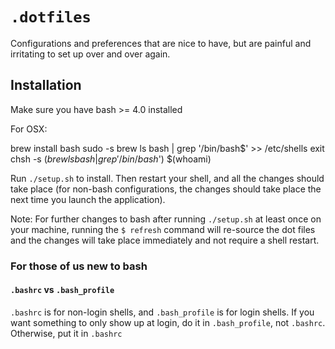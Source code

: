 # `.dotfiles`

Configurations and preferences that are nice to have, but are painful and
irritating to set up over and over again.

## Installation

Make sure you have bash >= 4.0 installed

For OSX:

  brew install bash
  sudo -s
  brew ls bash | grep '/bin/bash$' >> /etc/shells
  exit
  chsh -s $(brew ls bash | grep '/bin/bash$') $(whoami)

Run `./setup.sh` to install. Then restart your shell, and all the changes
should take place (for non-bash configurations, the changes should take place
the next time you launch the application).

Note: For further changes to bash after running `./setup.sh` at least once on
your machine, running the `$ refresh` command will re-source the dot files
and the changes will take place immediately and not require a shell restart.

### For those of us new to bash

#### `.bashrc` vs `.bash_profile`

`.bashrc` is for non-login shells, and `.bash_profile` is for login shells.
If you want something to only show up at login, do it in `.bash_profile`,
not `.bashrc`. Otherwise, put it in `.bashrc`

